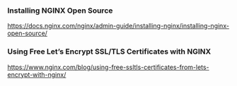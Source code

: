 ### Installing NGINX Open Source
https://docs.nginx.com/nginx/admin-guide/installing-nginx/installing-nginx-open-source/

### Using Free Let’s Encrypt SSL/TLS Certificates with NGINX
https://www.nginx.com/blog/using-free-ssltls-certificates-from-lets-encrypt-with-nginx/
